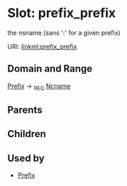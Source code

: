 
# Slot: prefix_prefix


the nsname (sans ':' for a given prefix)

URI: [linkml:prefix_prefix](https://w3id.org/linkml/prefix_prefix)


## Domain and Range

[Prefix](Prefix.md) ->  <sub>REQ</sub> [Ncname](Ncname.md)

## Parents


## Children


## Used by

 * [Prefix](Prefix.md)
